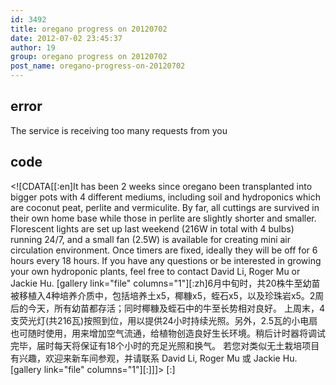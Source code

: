 ```yaml
---
id: 3492
title: oregano progress on 20120702
date: 2012-07-02 23:45:37
author: 19
group: oregano progress on 20120702
post_name: oregano-progress-on-20120702
---
```


## error
The service is receiving too many requests from you

## code
 <!\[CDATA\[\[:en\]It has been 2 weeks since oregano been transplanted into bigger pots with 4 different mediums, including soil and hydroponics which are coconut peat, perlite and vermiculite. By far, all cuttings are survived in their own home base while those in perlite are slightly shorter and smaller. Florescent lights are set up last weekend (216W in total with 4 bulbs) running 24/7, and a small fan (2.5W) is available for creating mini air circulation environment. Once timers are fixed, ideally they will be off for 6 hours every 18 hours. If you have any questions or be interested in growing your own hydroponic plants, feel free to contact David Li, Roger Mu or Jackie Hu. \[gallery link="file" columns="1"\]\[:zh\]6月中旬时，共20株牛至幼苗被移植入4种培养介质中，包括培养土x5，椰糠x5，蛭石x5，以及珍珠岩x5。2周后的今天，所有幼苗都存活；同时椰糠及蛭石中的牛至长势相对良好。 上周末，4支荧光灯(共216瓦)按照到位，用以提供24小时持续光照。另外，2.5瓦的小电扇也可随时使用，用来增加空气流通，给植物创造良好生长环境。稍后计时器将调试完毕，届时每天将保证有18个小时的充足光照和换气。 若您对类似无土栽培项目有兴趣，欢迎来新车间参观，并请联系 David Li, Roger Mu 或 Jackie Hu. \[gallery link="file" columns="1"\]\[:\]\]\]> \[:\]
